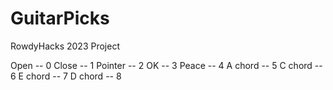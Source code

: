 # GuitarPicks
RowdyHacks 2023 Project

Open -- 0
Close -- 1
Pointer -- 2
OK -- 3
Peace -- 4
A chord -- 5
C chord -- 6
E chord -- 7
D chord -- 8
